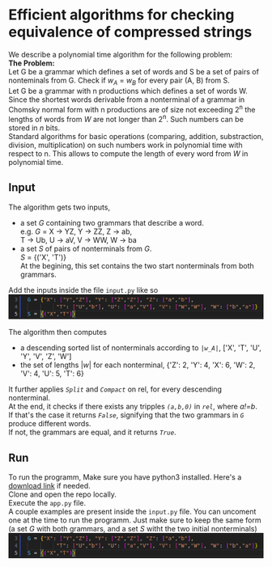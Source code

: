 # Efficient algorithms for checking equivalence of compressed strings

We describe a polynomial time algorithm for the following problem:  
**The Problem:**  
Let G be a grammar which defines a set of words and S be a set of pairs of nonteminals from G.
Check if *w<sub>A</sub>* = *w<sub>B</sub>* for every pair (A, B) from S.  
Let G be a grammar with n productions which defines a set of words W.
Since the shortest words derivable from a nonterminal of a grammar in Chomsky normal form with n productions are of size not exceeding 2<sup>n</sup> the lengths of words from *W* are not longer than 2<sup>n</sup>. Such numbers can be stored in *n* bits.  
Standard algorithms for basic operations (comparing, addition, substraction,
division, multiplication) on such numbers work in polynomial time with respect to n.
This allows to compute the length of every word from *W* in polynomial time.

## Input
The algorithm gets two inputs,
- a set *G* containing two grammars that describe a word.  
        e.g. *G* = X → YZ, Y → ZZ, Z → ab,  
                   T → Ub, U → aV, V → WW, W → ba
- a set *S* of pairs of nonterminals from *G*.  
        *S* = {('X', 'T')}  
        At the begining, this set contains the two start nonterminals from both grammars.

Add the inputs inside the file `input.py` like so  
![alt text](image.png)

The algorithm then computes 
- a descending sorted list of nonterminals according to *`|w_A|`*,  ['X', 'T', 'U', 'Y', 'V', 'Z', 'W']
- the set of lengths |*w*| for each nonterminal, {'Z': 2, 'Y': 4, 'X': 6, 'W': 2, 'V': 4, 'U': 5, 'T': 6}

It further applies *`Split`* and *`Compact`* on rel, for every descending nonterminal.  
At the end, it checks if there exists any tripples *`(a,b,0)`* in *`rel`*, where *a!=b*.  
If that's the case it returns *`False`*, signifying that the two grammars in *`G`* produce different words.  
If not, the grammars are equal, and it returns *`True`*.


## Run

To run the programm, Make sure you have python3 installed. Here's a [download link](https://www.python.org/downloads/) if needed.  
Clone and open the repo locally.  
Execute the `app.py` file.  
A couple examples are present inside the `input.py` file. You can uncoment one at the time to run the programm. Just make sure to keep the same form (a set *G* with both grammars, and a set *S* witht the two initial nonterminals)  
![alt text](image.png)